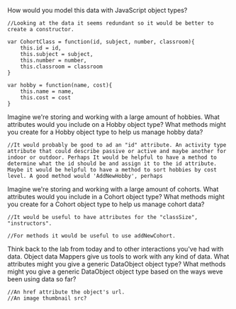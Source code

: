 How would you model this data with JavaScript object types?

	//Looking at the data it seems redundant so it would be better to create a constructor.

	var CohortClass = function(id, subject, number, classroom){
		this.id = id,
		this.subject = subject,
		this.number = number,
		this.classroom = classroom 
	}

	var hobby = function(name, cost){
		this.name = name,
		this.cost = cost
	}




Imagine we're storing and working with a large amount of hobbies. What attributes would you include on a Hobby object type? What methods might you create for a Hobby object type to help us manage hobby data?

	//It would probably be good to ad an "id" attribute. An activity type attribute that could describe passive or active and maybe another for indoor or outdoor. Perhaps It would be helpful to have a method to determine what the id should be and assign it to the id attribute. Maybe it would be helpful to have a method to sort hobbies by cost level. A good method would 'AddNewHobby', perhaps 




Imagine we're storing and working with a large amount of cohorts. What attributes would you include in a Cohort object type? What methods might you create for a Cohort object type to help us manage cohort data?

	//It would be useful to have attributes for the "classSize", "instructors". 

	//For methods it would be useful to use addNewCohort. 





Think back to the lab from today and to other interactions you've had with data. Object data Mappers give us tools to work with any kind of data. What attributes might you give a generic DataObject object type? What methods might you give a generic DataObject object type based on the ways weve been using data so far?

	//An href attribute the object's url. 
	//An image thumbnail src?










